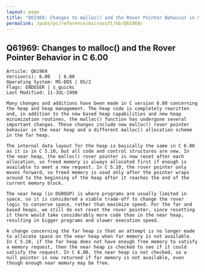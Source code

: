 ```yaml
---
layout: page
title: "Q61969: Changes to malloc() and the Rover Pointer Behavior in C 6.00"
permalink: /pubs/pc/reference/microsoft/kb/Q61969/
---
```


## Q61969: Changes to malloc() and the Rover Pointer Behavior in C 6.00

	Article: Q61969
	Version(s): 6.00   | 6.00
	Operating System: MS-DOS | OS/2
	Flags: ENDUSER | s_quickc
	Last Modified: 11-JUL-1990
	
	Many changes and additions have been made in C version 6.00 concerning
	the heap and heap management. The heap code is completely rewritten
	and, in addition to the new based heap capabilities and new heap
	minimization routines, the malloc() function has undergone several
	important changes. These changes include new malloc() rover pointer
	behavior in the near heap and a different malloc() allocation scheme
	in the far heap.
	
	The internal data layout for the heap is basically the same in C 6.00
	as it is in C 5.10, but all code and control structures are new. In
	the near heap, the malloc() rover pointer is now reset after each
	allocation, so freed memory is always allocated first if enough is
	available to meet a new request. In C 5.10, the rover pointer only
	moves forward, so freed memory is used only after the pointer wraps
	around to the beginning of the heap after it reaches the end of the
	current memory block.
	
	The near heap (in DGROUP) is where programs are usually limited in
	space, so it is considered a viable trade-off to change the rover
	logic to conserve space, rather than maximize speed. For the far and
	based heaps, we still do not reset the rover pointer, since resetting
	it there would take considerably more code than in the near heap,
	resulting in bigger programs and slower execution speed.
	
	A change concerning the far heap is that an attempt is no longer made
	to allocate space on the near heap when far memory is not available.
	In C 5.10, if the far heap does not have enough free memory to satisfy
	a memory request, then the near heap is checked to see if it could
	satisfy the request. In C 6.00, the near heap is not checked, so a
	null pointer is now returned if far memory is not available, even
	though enough near memory may be free.
